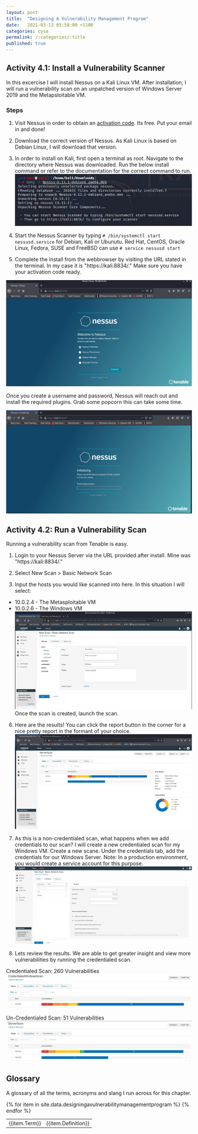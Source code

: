 ```yaml
---
layout: post
title:  "Designing A Vulnerability Management Program"
date:   2021-03-13 05:58:00 +1100
categories: cysa 
permalink: /:categories/:title
published: true
---
```


## Activity 4.1: Install a Vulnerability Scanner

In this excercise I will install Nessus on a Kali Linux VM. After installation, I will run a vulnerability scan on an unpatched version of Windows Server 2019 and the Metapsloitable VM.

### Steps

1. Visit Nessus in order to obtain an [activation code](https://www.tenable.com/products/nessus/activation-code). Its free. Put your email in and done!

2. Download the correct version of Nessus.
As Kali Linux is based on Debian Linux, I will download that version.

3. In order to install on Kali, first open a terminal as root. Navigate to the directory where Nessus was downloaded. 
Run the below install command or refer to the documentation for the correct command to run.
![Nessus Install](\assets\img\nessus1.jpg)

4. Start the Nessus Scanner by typing `# /bin/systemctl start nessusd.service` for Debian, Kali or Ubunutu. 
Red Hat, CentOS, Oracle Linux, Fedora, SUSE and FreeBSD can use `# service nessusd start`

5. Complete the install from the webbrowser by visiting the URL stated in the terminal. In my case it is "https://kali:8834/." 
Make sure you have your activation code ready. 

![Nessus Install](\assets\img\nessus2.jpg)

Once you create a username and password, Nessus will reach out and install the required plugins. 
Grab some popcorn this can take some time. 

![Nessus Install](\assets\img\nessus3.jpg)

## Activity 4.2: Run a Vulnerability Scan

Running a vulnerability scan from Tenable is easy.

1. Login to your Nessus Server via the URL provided after install. Mine was "https://kali:8834/."

4. Select New Scan > Basic Network Scan

5. Input the hosts you would like scanned into here. In this situation I will select:
* 10.0.2.4 - The Metasploitable VM
* 10.0.2.6 - The Windows VM
![Nessus Scan](\assets\img\nessus5.jpg)
Once the scan is created, launch the scan.

6. Here are the results! You can click the report button in the corner for a nice pretty report in the formant of your choice.
![Nessus Scan](\assets\img\nessus6.jpg)

7. As this is a non-credentialed scan, what happens when we add credentials to our scan?
I will create a new credentialed scan for my Windows VM. Create a new scane. Under the credentials tab, add the credentials for our Windows Server.
Note: In a production environment, you would create a service account for this purpose.
![Nessus Scan](\assets\img\nessus9.jpg)

8. Lets review the results. We are able to get greater insight and view more vulnerabilities by running the credentialed scan.

Credentialed Scan: 260 Vulnerabilities
![Nessus Scan](\assets\img\nessus7.jpg)

Un-Credentialed Scan: 51 Vulnerabilities
![Nessus Scan](\assets\img\nessus8.jpg)

## Glossary

A glossary of all the terms, acronyms and slang I run across for this chapter.

<table>
{% for item in site.data.designingavulnerabilitymanagementprogram %}
    <tr>
        <td>{{item.Term}}</td> 
        <td>{{item.Definition}}</td>
    </tr>
{% endfor %}
</table>